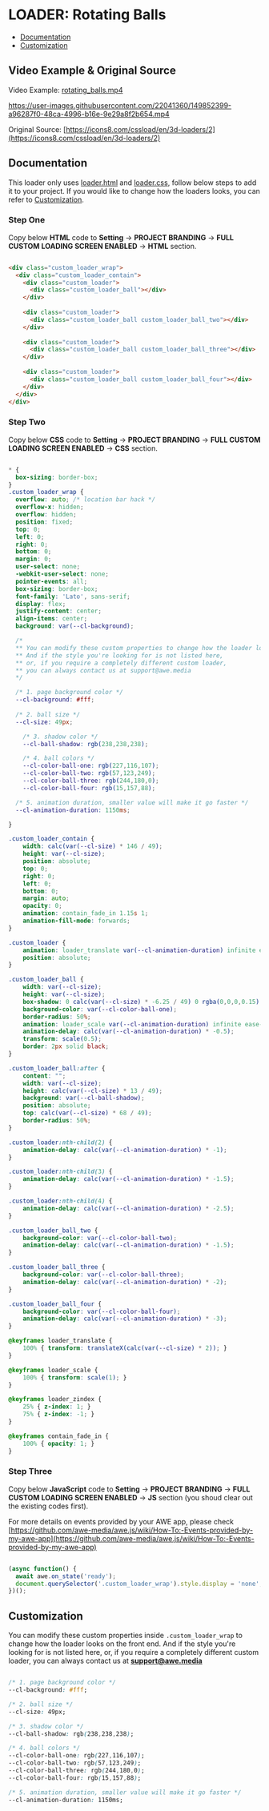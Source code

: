 # LOADER: Rotating Balls

- [Documentation](#documentation)
- [Customization](#customization)

## Video Example & Original Source


Video Example: [rotating_balls.mp4](rotating_balls.mp4)



https://user-images.githubusercontent.com/22041360/149852399-a96287f0-48ca-4996-b16e-9e29a8f2b654.mp4



Original Source: [https://icons8.com/cssload/en/3d-loaders/2](https://icons8.com/cssload/en/3d-loaders/2)


## Documentation

This loader only uses [loader.html](loader.html) and [loader.css](loader.css), follow below steps to add it to your project. If you would like to change how the loaders looks, you can refer to [Customization](#customization).


### Step One

Copy below **HTML** code to **Setting** -> **PROJECT BRANDING** -> **FULL CUSTOM LOADING SCREEN ENABLED** -> **HTML** section.


```html

<div class="custom_loader_wrap">
  <div class="custom_loader_contain">
    <div class="custom_loader">
      <div class="custom_loader_ball"></div>
    </div>
  
    <div class="custom_loader">
      <div class="custom_loader_ball custom_loader_ball_two"></div>
    </div>
    
    <div class="custom_loader">
      <div class="custom_loader_ball custom_loader_ball_three"></div>
    </div>
    
    <div class="custom_loader">
      <div class="custom_loader_ball custom_loader_ball_four"></div>
    </div>
  </div>
</div>

```

### Step Two

Copy below **CSS** code to **Setting** -> **PROJECT BRANDING** -> **FULL CUSTOM LOADING SCREEN ENABLED** -> **CSS** section.

```css

* {
  box-sizing: border-box;
}
.custom_loader_wrap {
  overflow: auto; /* location bar hack */
  overflow-x: hidden;
  overflow: hidden;
  position: fixed;
  top: 0;
  left: 0;
  right: 0;
  bottom: 0;
  margin: 0;
  user-select: none;
  -webkit-user-select: none;
  pointer-events: all;
  box-sizing: border-box;
  font-family: 'Lato', sans-serif;
  display: flex;
  justify-content: center;
  align-items: center;
  background: var(--cl-background);

  /*
  ** You can modify these custom properties to change how the loader looks on the front end.
  ** And if the style you're looking for is not listed here, 
  ** or, if you require a completely different custom loader,
  ** you can always contact us at support@awe.media
  */

  /* 1. page background color */
  --cl-background: #fff;
  
  /* 2. ball size */
  --cl-size: 49px;

	/* 3. shadow color */
	--cl-ball-shadow: rgb(238,238,238);

	/* 4. ball colors */
	--cl-color-ball-one: rgb(227,116,107);
	--cl-color-ball-two: rgb(57,123,249);
	--cl-color-ball-three: rgb(244,180,0);
	--cl-color-ball-four: rgb(15,157,88);

  /* 5. animation duration, smaller value will make it go faster */
  --cl-animation-duration: 1150ms;

}

.custom_loader_contain {
	width: calc(var(--cl-size) * 146 / 49);
	height: var(--cl-size);
	position: absolute;
	top: 0;
	right: 0;
	left: 0;
	bottom: 0;
	margin: auto;
	opacity: 0;
	animation: contain_fade_in 1.15s 1;
	animation-fill-mode: forwards;
}

.custom_loader {
	animation: loader_translate var(--cl-animation-duration) infinite ease-in-out alternate, loader_zindex calc(var(--cl-animation-duration) * 2) infinite ease-in-out;
	position: absolute;
}

.custom_loader_ball {
	width: var(--cl-size);
	height: var(--cl-size);
	box-shadow: 0 calc(var(--cl-size) * -6.25 / 49) 0 rgba(0,0,0,0.15) inset;
	background-color: var(--cl-color-ball-one);
	border-radius: 50%;
	animation: loader_scale var(--cl-animation-duration) infinite ease-in-out alternate;
	animation-delay: calc(var(--cl-animation-duration) * -0.5);
	transform: scale(0.5);
	border: 2px solid black;
}

.custom_loader_ball:after {
	content: "";
	width: var(--cl-size);
	height: calc(var(--cl-size) * 13 / 49);
	background: var(--cl-ball-shadow);
	position: absolute;
	top: calc(var(--cl-size) * 68 / 49);
	border-radius: 50%;
}

.custom_loader:nth-child(2) {
	animation-delay: calc(var(--cl-animation-duration) * -1);
}

.custom_loader:nth-child(3) {
	animation-delay: calc(var(--cl-animation-duration) * -1.5);
}

.custom_loader:nth-child(4) {
	animation-delay: calc(var(--cl-animation-duration) * -2.5);
}

.custom_loader_ball_two {
	background-color: var(--cl-color-ball-two);
	animation-delay: calc(var(--cl-animation-duration) * -1.5);
}

.custom_loader_ball_three {
	background-color: var(--cl-color-ball-three);
	animation-delay: calc(var(--cl-animation-duration) * -2);
}

.custom_loader_ball_four {
	background-color: var(--cl-color-ball-four);
	animation-delay: calc(var(--cl-animation-duration) * -3);
}

@keyframes loader_translate {
	100% { transform: translateX(calc(var(--cl-size) * 2)); }
}

@keyframes loader_scale {
	100% { transform: scale(1); }
}

@keyframes loader_zindex {
	25% { z-index: 1; }
	75% { z-index: -1; }
}

@keyframes contain_fade_in {
	100% { opacity: 1; }
}

```

### Step Three

Copy below **JavaScript** code to **Setting** -> **PROJECT BRANDING** -> **FULL CUSTOM LOADING SCREEN ENABLED** -> **JS** section (you shoud clear out the existing codes first).

For more details on events provided by your AWE app, please check [https://github.com/awe-media/awe.js/wiki/How-To:-Events-provided-by-my-awe-app](https://github.com/awe-media/awe.js/wiki/How-To:-Events-provided-by-my-awe-app)


```javascript

(async function() { 
  await awe.on_state('ready'); 
  document.querySelector('.custom_loader_wrap').style.display = 'none'; 
})();


```

## Customization

You can modify these custom properties inside `.custom_loader_wrap` to change how the loader looks on the front end. And if the style you're looking for is not listed here, or, if you require a completely different custom loader, you can always contact us at **support@awe.media**

```css

/* 1. page background color */
--cl-background: #fff;

/* 2. ball size */
--cl-size: 49px;

/* 3. shadow color */
--cl-ball-shadow: rgb(238,238,238);

/* 4. ball colors */
--cl-color-ball-one: rgb(227,116,107);
--cl-color-ball-two: rgb(57,123,249);
--cl-color-ball-three: rgb(244,180,0);
--cl-color-ball-four: rgb(15,157,88);

/* 5. animation duration, smaller value will make it go faster */
--cl-animation-duration: 1150ms;


```





